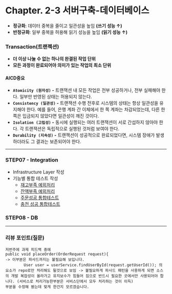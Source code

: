# Chapter. 2-3 서버구축-데이터베이스

- **정규화**: 데이터 중복을 줄이고 일관성을 높임 **(쓰기 성능 ↑)**
- **반정규화**: 일부 중복을 허용해 읽기 성능을 높임 **(읽기 성능 ↑)**

### Transaction(트랜젝션)
- **더 이상 나눌 수 없는 하나의 완결된 작업 단위**
- **모든 과정이 완료되어야 의미가 있는 작업의 최소 단위**
#### AICD중요
- **`Atomicity (원자성)` -** 트랜잭션 내 모든 작업은 전부 성공하거나, 전부 실패해야 한다. 일부만 반영된 상태는 허용되지 않는다.
- **`Consistency (일관성)` -** 트랜잭션 수행 전후로 시스템의 상태는 항상 일관성을 유지해야 한다. 예를 들어, 은행 계좌 간 이체에서 한 쪽 계좌는 차감되었는데, 다른 한 쪽은 입금되지 않았다면 일관성이 깨진 것이다.
- **`Isolation (고립성)` -** 동시에 실행되는 여러 트랜잭션이 서로 간섭하지 않아야 한다. 각 트랜잭션은 독립적으로 실행된 것처럼 보여야 한다.
- **`Durability (지속성)` -** 트랜잭션이 성공적으로 완료되었다면, 시스템 장애가 발생하더라도 그 결과는 보존되어야 한다.

-----------------------------------------------------------------------------------------------------------------
### STEP07 - Integration 
- Infrastructure Layer 작성
- 기능별 통합 테스트 작성
  - [재고부족 예외처리](https://github.com/seokyeong-han/hh-repo/commit/93bec3dacd2eb10e23070b3f5616e804e9903bd1) 
  - [잔액부족 예외처리](https://github.com/seokyeong-han/hh-repo/commit/0f81604442eadedcb7d571e1d7da02fa9a87500e)
  - [주문성공 통합테스트](https://github.com/seokyeong-han/hh-repo/commit/cdf8205c5614e7f42f094a18f81dfa228f47c281)
  - [충전 성공 통합테스트](https://github.com/seokyeong-han/hh-repo/blob/4week/3week/e-commerce_3week/src/test/java/com/example/ecommerce_3week/integration/UserChargeIntegrationTest.java)

### STEP08 - DB

-----------------------------------------------------------------------------------------------------------------
### **리뷰 포인트(질문)**

    저번주에 과제 피드백 중에 
    public void placeOrder(OrderRequest request){  
    -> 이부분은 파사드까지는 불필요해 보입니다. 
            User user = userService.findUserById(request.getUserId()); 의 요소가 repo로만 처리해도 될것으로 보임 -> 불필요하게 파사드 패턴을 사용하게 되면 소스의 개발 복잡성이 올라가고 유지보수가 힘들어 짐으로 반드시 필요한 곳에서만 사용되어야 합니다. (서비스로 처리가능한부분은 서비스단에서 모두 처리하는 것이 이득)
    부분을 수정해 봤는데 맞게 한건지 모르겠습니다.

    
